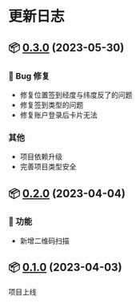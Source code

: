 # 更新日志

## 📦 [0.3.0](https://github.com/kuizuo/chaoxing-sign/releases/tag/v0.3.0) (2023-05-30) 

### 🐛 Bug 修复

- 修复位置签到经度与纬度反了的问题
- 修复签到类型的问题
- 修复账户登录后卡片无法

### 其他

- 项目依赖升级
- 完善项目类型安全

## 📦 [0.2.0](https://github.com/kuizuo/chaoxing-sign/releases/tag/v0.2.0) (2023-04-04) 

### 🚀 功能

- 新增二维码扫描 

## 📦 [0.1.0](https://github.com/kuizuo/chaoxing-sign) (2023-04-03) 

项目上线
